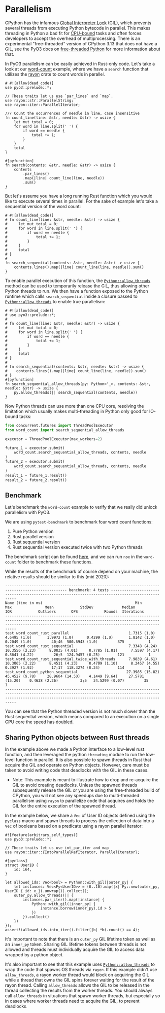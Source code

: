 # Parallelism

CPython has the infamous [Global Interpreter Lock](https://docs.python.org/3/glossary.html#term-global-interpreter-lock) (GIL), which prevents several threads from executing Python bytecode in parallel. This makes threading in Python a bad fit for [CPU-bound](https://en.wikipedia.org/wiki/CPU-bound) tasks and often forces developers to accept the overhead of multiprocessing. There is an experimental "free-threaded" version of CPython 3.13 that does not have a GIL, see the PyO3 docs on [free-threaded Python](./free-threading.md) for more information about that.

In PyO3 parallelism can be easily achieved in Rust-only code. Let's take a look at our [word-count](https://github.com/PyO3/pyo3/blob/main/examples/word-count/src/lib.rs) example, where we have a `search` function that utilizes the [rayon](https://github.com/rayon-rs/rayon) crate to count words in parallel.
```rust,no_run
# #![allow(dead_code)]
use pyo3::prelude::*;

// These traits let us use `par_lines` and `map`.
use rayon::str::ParallelString;
use rayon::iter::ParallelIterator;

/// Count the occurrences of needle in line, case insensitive
fn count_line(line: &str, needle: &str) -> usize {
    let mut total = 0;
    for word in line.split(' ') {
        if word == needle {
            total += 1;
        }
    }
    total
}

#[pyfunction]
fn search(contents: &str, needle: &str) -> usize {
    contents
        .par_lines()
        .map(|line| count_line(line, needle))
        .sum()
}
```

But let's assume you have a long running Rust function which you would like to execute several times in parallel. For the sake of example let's take a sequential version of the word count:
```rust,no_run
# #![allow(dead_code)]
# fn count_line(line: &str, needle: &str) -> usize {
#     let mut total = 0;
#     for word in line.split(' ') {
#         if word == needle {
#             total += 1;
#         }
#     }
#     total
# }
#
fn search_sequential(contents: &str, needle: &str) -> usize {
    contents.lines().map(|line| count_line(line, needle)).sum()
}
```

To enable parallel execution of this function, the [`Python::allow_threads`] method can be used to temporarily release the GIL, thus allowing other Python threads to run. We then have a function exposed to the Python runtime which calls `search_sequential` inside a closure passed to [`Python::allow_threads`] to enable true parallelism:
```rust,no_run
# #![allow(dead_code)]
# use pyo3::prelude::*;
#
# fn count_line(line: &str, needle: &str) -> usize {
#     let mut total = 0;
#     for word in line.split(' ') {
#         if word == needle {
#             total += 1;
#         }
#     }
#     total
# }
#
# fn search_sequential(contents: &str, needle: &str) -> usize {
#    contents.lines().map(|line| count_line(line, needle)).sum()
# }
#[pyfunction]
fn search_sequential_allow_threads(py: Python<'_>, contents: &str, needle: &str) -> usize {
    py.allow_threads(|| search_sequential(contents, needle))
}
```

Now Python threads can use more than one CPU core, resolving the limitation which usually makes multi-threading in Python only good for IO-bound tasks:
```Python
from concurrent.futures import ThreadPoolExecutor
from word_count import search_sequential_allow_threads

executor = ThreadPoolExecutor(max_workers=2)

future_1 = executor.submit(
    word_count.search_sequential_allow_threads, contents, needle
)
future_2 = executor.submit(
    word_count.search_sequential_allow_threads, contents, needle
)
result_1 = future_1.result()
result_2 = future_2.result()
```

## Benchmark

Let's benchmark the `word-count` example to verify that we really did unlock parallelism with PyO3.

We are using `pytest-benchmark` to benchmark four word count functions:

1. Pure Python version
2. Rust parallel version
3. Rust sequential version
4. Rust sequential version executed twice with two Python threads

The benchmark script can be found [here](https://github.com/PyO3/pyo3/blob/main/examples/word-count/tests/test_word_count.py), and we can run `nox` in the `word-count` folder to benchmark these functions.

While the results of the benchmark of course depend on your machine, the relative results should be similar to this (mid 2020):
```text
-------------------------------------------------------------------------------------------------- benchmark: 4 tests -------------------------------------------------------------------------------------------------
Name (time in ms)                                          Min                Max               Mean            StdDev             Median               IQR            Outliers       OPS            Rounds  Iterations
-----------------------------------------------------------------------------------------------------------------------------------------------------------------------------------------------------------------------
test_word_count_rust_parallel                           1.7315 (1.0)       4.6495 (1.0)       1.9972 (1.0)      0.4299 (1.0)       1.8142 (1.0)      0.2049 (1.0)         40;46  500.6943 (1.0)         375           1
test_word_count_rust_sequential                         7.3348 (4.24)     10.3556 (2.23)      8.0035 (4.01)     0.7785 (1.81)      7.5597 (4.17)     0.8641 (4.22)         26;5  124.9457 (0.25)        121           1
test_word_count_rust_sequential_twice_with_threads      7.9839 (4.61)     10.3065 (2.22)      8.4511 (4.23)     0.4709 (1.10)      8.2457 (4.55)     0.3927 (1.92)        17;17  118.3274 (0.24)        114           1
test_word_count_python_sequential                      27.3985 (15.82)    45.4527 (9.78)     28.9604 (14.50)    4.1449 (9.64)     27.5781 (15.20)    0.4638 (2.26)          3;5   34.5299 (0.07)         35           1
-----------------------------------------------------------------------------------------------------------------------------------------------------------------------------------------------------------------------
```

You can see that the Python threaded version is not much slower than the Rust sequential version, which means compared to an execution on a single CPU core the speed has doubled.

## Sharing Python objects between Rust threads

In the example above we made a Python interface to a low-level rust function,
and then leveraged the python `threading` module to run the low-level function
in parallel. It is also possible to spawn threads in Rust that acquire the GIL
and operate on Python objects. However, care must be taken to avoid writing code
that deadlocks with the GIL in these cases.

* Note: This example is meant to illustrate how to drop and re-acquire the GIL
        to avoid creating deadlocks. Unless the spawned threads subsequently
        release the GIL or you are using the free-threaded build of CPython, you
        will not see any speedups due to multi-threaded parallelism using `rayon`
        to parallelize code that acquires and holds the GIL for the entire
        execution of the spawned thread.

In the example below, we share a `Vec` of User ID objects defined using the
`pyclass` macro and spawn threads to process the collection of data into a `Vec`
of booleans based on a predicate using a rayon parallel iterator:

```rust,no_run
#![feature(arbitrary_self_types)]
use pyo3::prelude::*;

// These traits let us use int_par_iter and map
use rayon::iter::{IntoParallelRefIterator, ParallelIterator};

#[pyclass]
struct UserID {
    id: i64,
}

let allowed_ids: Vec<bool> = Python::with_gil(|outer_py| {
    let instances: Vec<Py<UserID>> = (0..10).map(|x| Py::new(outer_py, UserID { id: x }).unwrap()).collect();
    outer_py.allow_threads(|| {
        instances.par_iter().map(|instance| {
            Python::with_gil(|inner_py| {
                instance.borrow(inner_py).id > 5
            })
        }).collect()
    })
});
assert!(allowed_ids.into_iter().filter(|b| *b).count() == 4);
```

It's important to note that there is an `outer_py` GIL lifetime token as well as
an `inner_py` token. Sharing GIL lifetime tokens between threads is not allowed
and threads must individually acquire the GIL to access data wrapped by a python
object.

It's also important to see that this example uses [`Python::allow_threads`] to
wrap the code that spawns OS threads via `rayon`. If this example didn't use
`allow_threads`, a rayon worker thread would block on acquiring the GIL while a
thread that owns the GIL spins forever waiting for the result of the rayon
thread. Calling `allow_threads` allows the GIL to be released in the thread
collecting the results from the worker threads. You should always call
`allow_threads` in situations that spawn worker threads, but especially so in
cases where worker threads need to acquire the GIL, to prevent deadlocks.

[`Python::allow_threads`]: {{#PYO3_DOCS_URL}}/pyo3/marker/struct.Python.html#method.allow_threads
